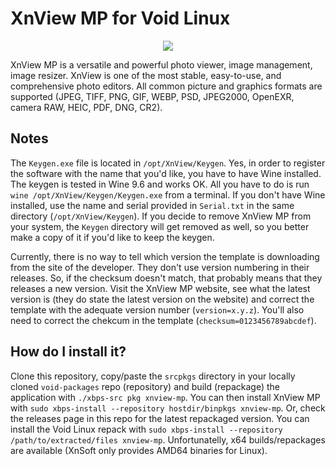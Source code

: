 # XnView MP for Void Linux

<p align="center"><img src="https://codeberg.org/th0razin3/vur/raw/branch/main/srcpkgs/xnview-mp/xnview-mp.png"></p>

XnView MP is a versatile and powerful photo viewer, image management, image resizer. XnView is one of the most stable, easy-to-use, and comprehensive photo editors. All common picture and graphics formats are supported (JPEG, TIFF, PNG, GIF, WEBP, PSD, JPEG2000, OpenEXR, camera RAW, HEIC, PDF, DNG, CR2).

## Notes

The `Keygen.exe` file is located in `/opt/XnView/Keygen`. Yes, in order to register the software with the name that you'd like, you have to have Wine installed. The keygen is tested in Wine 9.6 and works OK. All you have to do is run `wine /opt/XnView/Keygen/Keygen.exe` from a terminal. If you don't have Wine installed, use the name and serial provided in `Serial.txt` in the same directory (`/opt/XnView/Keygen`). If you decide to remove XnView MP from your system, the `Keygen` directory will get removed as well, so you better make a copy of it if you'd like to keep the keygen.

Currently, there is no way to tell which version the template is downloading from the site of the developer. They don't use version numbering in their releases. So, if the checksum doesn't match, that probably means that they releases a new version. Visit the XnView MP website, see what the latest version is (they do state the latest version on the website) and correct the template with the adequate version number (`version=x.y.z`). You'll also need to correct the chekcum in the template (`checksum=0123456789abcdef`).

## How do I install it?

Clone this repository, copy/paste the `srcpkgs` directory in your locally cloned `void-packages` repo (repository) and build (repackage) the application with `./xbps-src pkg xnview-mp`. You can then install XnView MP with `sudo xbps-install --repository hostdir/binpkgs xnview-mp`. Or, check the releases page in this repo for the latest repackaged version. You can install the Void Linux repack with `sudo xbps-install --repository /path/to/extracted/files xnview-mp`. Unfortunatelly, x64 builds/repackages are available (XnSoft only provides AMD64 binaries for Linux).